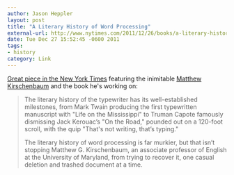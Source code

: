```yaml
---
author: Jason Heppler
layout: post
title: "A Literary History of Word Processing"
external-url: http://www.nytimes.com/2011/12/26/books/a-literary-history-of-word-processing.html
date: Tue Dec 27 15:52:45 -0600 2011
tags:
- history
category: Link
---
```


[Great piece in the New York Times](http://www.nytimes.com/2011/12/26/books/a-literary-history-of-word-processing.html) featuring the inimitable <a
href="http://mkirschenbaum.wordpress.com/">Matthew Kirschenbaum</a> and
the book he's working on:

> The literary history of the typewriter has its well-established milestones, from Mark Twain producing the first typewritten manuscript with "Life on the Mississippi" to Truman Capote famously dismissing Jack Kerouac’s "On the Road," pounded out on a 120-foot scroll, with the quip "That's not writing, that’s typing." 
>
> The literary history of word processing is far murkier, but that isn’t stopping Matthew G. Kirschenbaum, an associate professor of English at the University of Maryland, from trying to recover it, one casual deletion and trashed document at a time.
